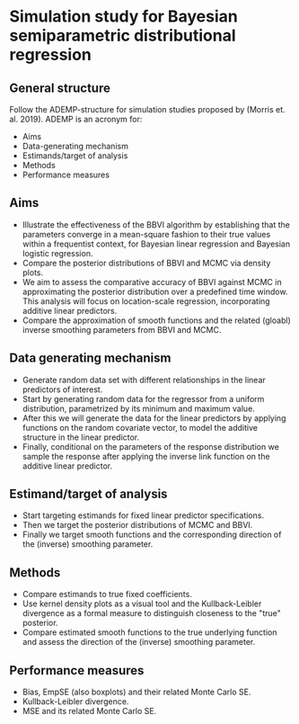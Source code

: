 # Simulation study for Bayesian semiparametric distributional regression

## General structure 

Follow the ADEMP-structure for simulation studies proposed by (Morris et. al. 2019).
ADEMP is an acronym for:

- Aims
- Data-generating mechanism
- Estimands/target of analysis
- Methods
- Performance measures 

## Aims

- Illustrate the effectiveness of the BBVI algorithm by establishing that the parameters converge in a mean-square fashion to their true values within a frequentist context, for Bayesian linear regression and Bayesian logistic regression.
- Compare the posterior distributions of BBVI and MCMC via density plots.
- We aim to assess the comparative accuracy of BBVI against MCMC in approximating the posterior distribution over a predefined time window. This analysis will focus on location-scale regression, incorporating additive linear predictors.
- Compare the approximation of smooth functions and the related (gloabl) inverse smoothing parameters from BBVI and MCMC.

## Data generating mechanism 

- Generate random data set with different relationships in the linear predictors of interest.
- Start by generating random data for the regressor from a uniform distribution, parametrized by its minimum and maximum value. 
- After this we will generate the data for the linear predictors by applying functions on the random covariate vector, to model the additive structure in the linear predictor.
- Finally, conditional on the parameters of the response distribution we sample the response after applying the inverse link function on the additive linear predictor.

## Estimand/target of analysis 

- Start targeting estimands for fixed linear predictor specifications.
- Then we target the posterior distributions of MCMC and BBVI.
- Finally we target smooth functions and the corresponding direction of the (inverse) smoothing parameter. 

## Methods 

- Compare estimands to true fixed coefficients.
- Use kernel density plots as a visual tool and the Kullback-Leibler divergence as a formal measure to distinguish closeness to the "true" posterior.
- Compare estimated smooth functions to the true underlying function and assess the direction of the (inverse) smoothing parameter. 

## Performance measures

- Bias, EmpSE (also boxplots) and their related Monte Carlo SE.
- Kullback-Leibler divergence.
- MSE and its related Monte Carlo SE.